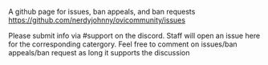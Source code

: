 A github page for issues, ban appeals, and ban requests
https://github.com/nerdyjohnny/ovicommunity/issues


Please submit info via #support on the discord. Staff will open an issue here for the corresponding catergory. Feel free to comment on issues/ban appeals/ban request as long it supports the discussion
